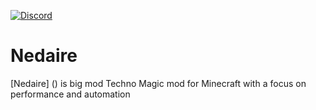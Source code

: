 [![Discord](https://img.shields.io/discord/483238590214701057.svg?style=for-the-badge&logo=discord)](https://discord.gg/VQdDDFD)



# Nedaire
[Nedaire] () is big mod Techno Magic mod for Minecraft with a focus on performance and automation
